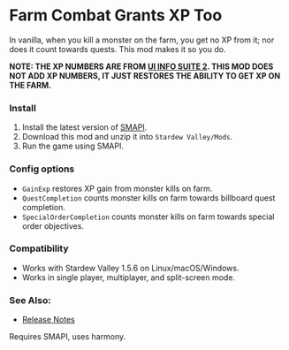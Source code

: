 Farm Combat Grants XP Too
==========================

In vanilla, when you kill a monster on the farm, you get no XP from it; nor does it count towards quests. This mod makes it so you do.

**NOTE: THE XP NUMBERS ARE FROM [UI INFO SUITE 2](https://github.com/Annosz/UIInfoSuite2/releases). THIS MOD DOES NOT ADD XP NUMBERS, IT JUST RESTORES THE ABILITY TO GET XP ON THE FARM.**

### Install

1. Install the latest version of [SMAPI](https://smapi.io).
2. Download this mod and unzip it into `Stardew Valley/Mods`.
3. Run the game using SMAPI.

### Config options

* `GainExp` restores XP gain from monster kills on farm.
* `QuestCompletion` counts monster kills on farm towards billboard quest completion.
* `SpecialOrderCompletion` counts monster kills on farm towards special order objectives.

### Compatibility

* Works with Stardew Valley 1.5.6 on Linux/macOS/Windows.
* Works in single player, multiplayer, and split-screen mode.

### See Also:

* [Release Notes](https://github.com/atravita-mods/ExpFromMonsterKillsOnFarm/blob/master/ExpFromMonsterKillsOnFarm/docs/CHANGELOG.MD)

Requires SMAPI, uses harmony.
